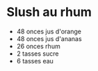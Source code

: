 # Slush au rhum

- 48 onces jus d'orange
- 48 onces jus d'ananas
- 26 onces rhum
- 2 tasses sucre
- 6 tasses eau
